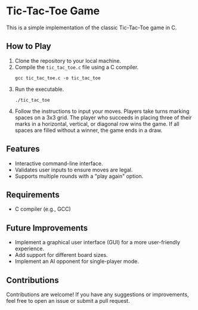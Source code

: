 
# Tic-Tac-Toe Game

This is a simple implementation of the classic Tic-Tac-Toe game in C.

## How to Play

1. Clone the repository to your local machine.
2. Compile the `tic_tac_toe.c` file using a C compiler.
   ```
   gcc tic_tac_toe.c -o tic_tac_toe
   ```
3. Run the executable.
   ```
   ./tic_tac_toe
   ```
4. Follow the instructions to input your moves. Players take turns marking spaces on a 3x3 grid. The player who succeeds in placing three of their marks in a horizontal, vertical, or diagonal row wins the game. If all spaces are filled without a winner, the game ends in a draw.

## Features

- Interactive command-line interface.
- Validates user inputs to ensure moves are legal.
- Supports multiple rounds with a "play again" option.

## Requirements

- C compiler (e.g., GCC)

## Future Improvements

- Implement a graphical user interface (GUI) for a more user-friendly experience.
- Add support for different board sizes.
- Implement an AI opponent for single-player mode.

## Contributions

Contributions are welcome! If you have any suggestions or improvements, feel free to open an issue or submit a pull request.

